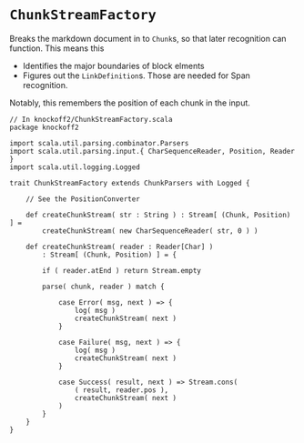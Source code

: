 # `ChunkStreamFactory` #

Breaks the markdown document in to `Chunk`s, so that later recognition can function.
This means this

* Identifies the major boundaries of block elments
* Figures out the `LinkDefinition`s. Those are needed for Span recognition.

Notably, this remembers the position of each chunk in the input.
    
    // In knockoff2/ChunkStreamFactory.scala
    package knockoff2

    import scala.util.parsing.combinator.Parsers
    import scala.util.parsing.input.{ CharSequenceReader, Position, Reader }
    import scala.util.logging.Logged

    trait ChunkStreamFactory extends ChunkParsers with Logged {

        // See the PositionConverter

        def createChunkStream( str : String ) : Stream[ (Chunk, Position) ] =
            createChunkStream( new CharSequenceReader( str, 0 ) )
        
        def createChunkStream( reader : Reader[Char] )
            : Stream[ (Chunk, Position) ] = {
            
            if ( reader.atEnd ) return Stream.empty
            
            parse( chunk, reader ) match {

                case Error( msg, next ) => {
                    log( msg )
                    createChunkStream( next )
                }
                
                case Failure( msg, next ) => {
                    log( msg )
                    createChunkStream( next )
                }
                
                case Success( result, next ) => Stream.cons(
                    ( result, reader.pos ),
                    createChunkStream( next )
                )
            }
        }
    }


